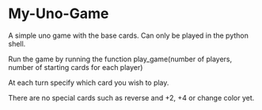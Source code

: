 # My-Uno-Game
A simple uno game with the base cards. Can only be played in the python shell. 

Run the game by running the function play_game(number of players, number of starting cards for each player)

At each turn specify which card you wish to play. 

There are no special cards such as reverse and +2, +4 or change color yet.
